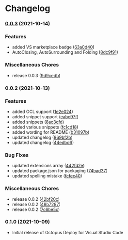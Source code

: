 # Changelog

### [0.0.3](https://www.github.com/OctopusDeploy/vscode-octopusdeploy/compare/v0.0.2...v0.0.3) (2021-10-14)


### Features

* added VS marketplace badge ([63a0d40](https://www.github.com/OctopusDeploy/vscode-octopusdeploy/commit/63a0d40c8f39fd7d4cb5152272ea4fdb57a9d89e))
* AutoClosing, AutoSurrounding and Folding ([8dc9f91](https://www.github.com/OctopusDeploy/vscode-octopusdeploy/commit/8dc9f9177aab07252a4e6a2e119ab5faa2276845))


### Miscellaneous Chores

* release 0.0.3 ([9d9cedb](https://www.github.com/OctopusDeploy/vscode-octopusdeploy/commit/9d9cedb9c8fb43e7ee8000f2d8748b4cd958cf61))

### 0.0.2 (2021-10-13)


### Features

* added OCL support ([1e2e024](https://www.github.com/OctopusDeploy/vscode-octopusdeploy/commit/1e2e024135027f97400c7f848d8d8ee8064a2512))
* added snippet support ([eabc97f](https://www.github.com/OctopusDeploy/vscode-octopusdeploy/commit/eabc97fa7c1ba2333253f1a4ebf3833f9186c2a2))
* added snippets ([8ac3cfd](https://www.github.com/OctopusDeploy/vscode-octopusdeploy/commit/8ac3cfd466b07d41dcd4b7e8aa530ca28a769a44))
* added various snippets ([fc1cd18](https://www.github.com/OctopusDeploy/vscode-octopusdeploy/commit/fc1cd18747afa13450065c6b1bd49848bfd7ed5e))
* added wording for README ([b31097b](https://www.github.com/OctopusDeploy/vscode-octopusdeploy/commit/b31097bd11c858382c97b7ab09e191962d3c1deb))
* updated changelog ([869bf2b](https://www.github.com/OctopusDeploy/vscode-octopusdeploy/commit/869bf2bd40da056ad4415b8dc4a5aa09a500961c))
* updated changelog ([44edbd6](https://www.github.com/OctopusDeploy/vscode-octopusdeploy/commit/44edbd6a60195ee5f0ab96b1f67b68fbeee872bd))


### Bug Fixes

* updated extensions array ([442fd2e](https://www.github.com/OctopusDeploy/vscode-octopusdeploy/commit/442fd2e394391b02622de9170e40c4b7ebefa262))
* updated package.json for packaging ([74bad37](https://www.github.com/OctopusDeploy/vscode-octopusdeploy/commit/74bad378e118bcfedf93501ccb76524cb5d3ac5b))
* updated spelling mistake ([fcfec40](https://www.github.com/OctopusDeploy/vscode-octopusdeploy/commit/fcfec40d2a3c2ef6f9554a84e9b7e6dc6934f9cc))


### Miscellaneous Chores

* release 0.0.2 ([42bf20c](https://www.github.com/OctopusDeploy/vscode-octopusdeploy/commit/42bf20cebea26465e06fa3e4803fc13efd14b33f))
* release 0.0.2 ([48b7287](https://www.github.com/OctopusDeploy/vscode-octopusdeploy/commit/48b7287963a5e1852ed2b5316fe02327f3c0e76d))
* release 0.0.2 ([7c6be5c](https://www.github.com/OctopusDeploy/vscode-octopusdeploy/commit/7c6be5c13bf5f5b313e621fec736c6e2ba076678))

### 0.1.0 (2021-10-09)

- Initial release of Octopus Deploy for Visual Studio Code
